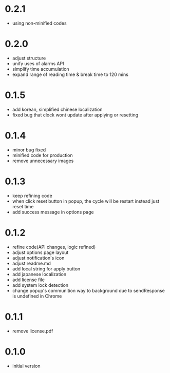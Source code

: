 # 0.2.1
- using non-minified codes

# 0.2.0
- adjust structure
- unify uses of alarms API
- simplify time accumulation
- expand range of reading time & break time to 120 mins

# 0.1.5
- add korean, simplified chinese localization
- fixed bug that clock wont update after applying or resetting

# 0.1.4
- minor bug fixed
- minified code for production
- remove unnecessary images

# 0.1.3
- keep refining code
- when click reset button in popup, the cycle will be restart instead just reset time
- add success message in options page

# 0.1.2
- refine code(API changes, logic refined)
- adjust options page layout
- adjust notification's icon
- adjust readme.md
- add local string for apply button
- add japanese localization
- add license file
- add system lock detection
- change popup's communition way to background due to sendResponse is undefined in Chrome

# 0.1.1
- remove license.pdf

# 0.1.0
- initial version